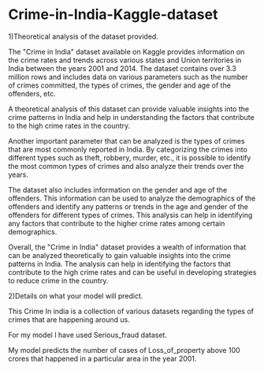 # Crime-in-India-Kaggle-dataset
1)Theoretical analysis of the dataset provided. 

The "Crime in India" dataset available on Kaggle provides information on the crime rates and trends across various states and Union territories in India between the years 2001 and 2014. The dataset contains over 3.3 million rows and includes data on various parameters such as the number of crimes committed, the types of crimes, the gender and age of the offenders, etc. 

A theoretical analysis of this dataset can provide valuable insights into the crime patterns in India and help in understanding the factors that contribute to the high crime rates in the country. 

Another important parameter that can be analyzed is the types of crimes that are most commonly reported in India. By categorizing the crimes into different types such as theft, robbery, murder, etc., it is possible to identify the most common types of crimes and also analyze their trends over the years. 

The dataset also includes information on the gender and age of the offenders. This information can be used to analyze the demographics of the offenders and identify any patterns or trends in the age and gender of the offenders for different types of crimes. This analysis can help in identifying any factors that contribute to the higher crime rates among certain demographics. 

Overall, the "Crime in India" dataset provides a wealth of information that can be analyzed theoretically to gain valuable insights into the crime patterns in India. The analysis can help in identifying the factors that contribute to the high crime rates and can be useful in developing strategies to reduce crime in the country.

2)Details on what your model will predict.

This Crime In india is a collection of various datasets regarding the types of crimes that are happening around us.

For my model I have used Serious_fraud dataset.

My model predicts the number of cases of Loss_of_property above 100 crores that happened in a particular area in the year 2001.


